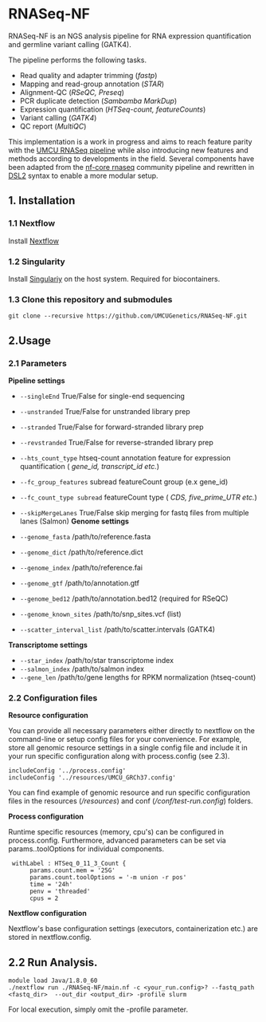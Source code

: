 # RNASeq-NF

RNASeq-NF is an NGS analysis pipeline for RNA expression quantification and germline variant calling (GATK4).

The pipeline performs the following tasks.

* Read quality and adapter trimming (*fastp*)
* Mapping and read-group annotation (*STAR*)
* Alignment-QC (*RSeQC, Preseq*)
* PCR duplicate detection (*Sambamba MarkDup*)
* Expression quantification (*HTSeq-count, featureCounts*)
* Variant calling (*GATK4*)
* QC report (*MultiQC*)

This implementation is a work in progress and aims to reach feature parity with the [UMCU RNASeq pipeline](https://github.com/UMCUGenetics/RNASeq) while also introducing new features and methods according to developments in the field. Several components have been adapted from the [nf-core rnaseq](https://github.com/nf-core/rnaseq) community pipeline and rewritten in [DSL2](https://www.nextflow.io/docs/edge/dsl2.html) syntax to enable a more modular setup.

## 1. Installation

### 1.1 Nextflow 
Install [Nextflow](https://www.nextflow.io/) 

### 1.2 Singularity
Install [Singulariy](https://sylabs.io/guides/3.5/admin-guide/) on the host system. Required for biocontainers.

### 1.3 Clone this repository and submodules

```
git clone --recursive https://github.com/UMCUGenetics/RNASeq-NF.git
```

## 2.Usage

### 2.1 Parameters

**Pipeline settings** 
* `--singleEnd` True/False for single-end sequencing
* `--unstranded` True/False for unstranded library prep
* `--stranded` True/False for forward-stranded library prep
* `--revstranded` True/False for reverse-stranded library prep
* `--hts_count_type` htseq-count annotation feature for expression quantification (<em> gene_id, transcript_id etc.</em>)
* `--fc_group_features` subread featureCount group (e.x gene_id)
* `--fc_count_type subread` featureCount type (<em> CDS, five_prime_UTR etc.</em>)
* `--skipMergeLanes` True/False skip merging for fastq files from multiple lanes (Salmon)
**Genome settings**

* `--genome_fasta`  /path/to/reference.fasta
* `--genome_dict` /path/to/reference.dict
* `--genome_index`  /path/to/reference.fai
* `--genome_gtf` /path/to/annotation.gtf
* `--genome_bed12` /path/to/annotation.bed12 (required for RSeQC)
* `--genome_known_sites` /path/to/snp_sites.vcf (list)
* `--scatter_interval_list` /path/to/scatter.intervals (GATK4)

**Transcriptome settings**

* `--star_index` /path/to/star transcriptome index
*  `--salmon_index` /path/to/salmon index
*  `--gene_len` /path/to/gene lengths for RPKM normalization (htseq-count)


### 2.2 Configuration files

**Resource configuration**

You can provide all necessary parameters either directly to nextflow on the command-line or setup config files for your convenience. For example, store all genomic resource settings in a single config file and include it in your run specific configuration along with process.config (see 2.3). 
```
includeConfig '../process.config'
includeConfig '../resources/UMCU_GRCh37.config'
```

You can find example of genomic resource and run specific configuration files in the resources (<em>/resources</em>) and conf (<em>/conf/test-run.config</em>) folders.



**Process configuration**

Runtime specific resources (memory, cpu's) can be configured in process.config. Furthermore, advanced parameters can be set via params.<tool>.toolOptions for individual components.  
```
 withLabel : HTSeq_0_11_3_Count {
      params.count.mem = '25G'
      params.count.toolOptions = '-m union -r pos'
      time = '24h'
      penv = 'threaded'
      cpus = 2
```
  
**Nextflow configuration**

Nextflow's base configuration settings (executors, containerization etc.) are stored in nextflow.config.

## 2.2 Run Analysis.

```
module load Java/1.8.0_60
./nextflow run ./RNASeq-NF/main.nf -c <your_run.config>? --fastq_path <fastq_dir>  --out_dir <output_dir> -profile slurm
```
For local execution, simply omit the -profile parameter. 







